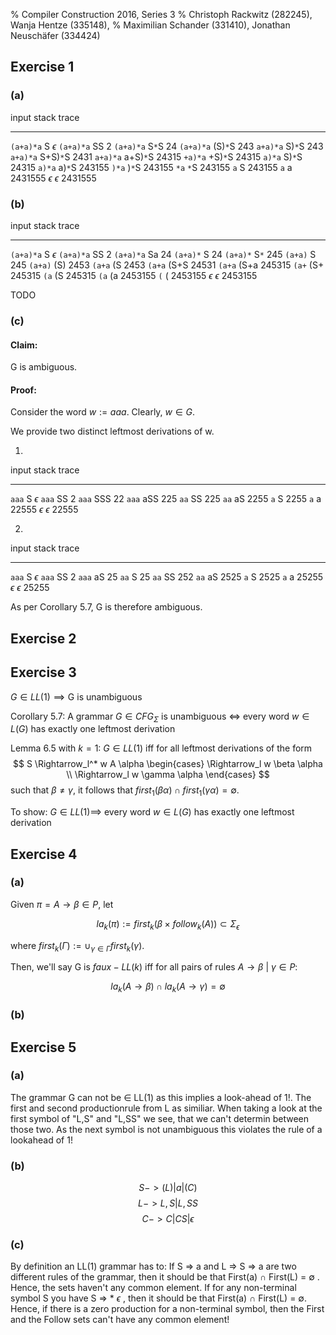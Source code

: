 % Compiler Construction 2016, Series 3
% Christoph Rackwitz (282245), Wanja Hentze (335148),
% Maximilian Schander (331410), Jonathan Neuschäfer (334424)


## Exercise 1

### (a)

<!--
     1     2     3    4    5
S → S+S | S S | (S) | S∗ | a
-->

<!-- FIXME: Das ist nicht sehr formal geschrieben -->

input           stack           trace
--------------  --------------  -----------
`(a+a)*a`       S               $\epsilon$
`(a+a)*a`       SS              2
`(a+a)*a`       S`*`S           24
`(a+a)*a`       (S)`*`S         243
`a+a)*a`        S)`*`S          243
`a+a)*a`        S+S)`*`S        2431
`a+a)*a`        a+S)`*`S        24315
`+a)*a`         +S)`*`S         24315
`a)*a`          S)`*`S          24315
`a)*a`          a)`*`S          243155
`)*a`           )`*`S           243155
`*a`            `*`S            243155
`a`             S               243155
`a`             a               2431555
$\epsilon$      $\epsilon$      2431555



### (b)

input           stack           trace
--------------  --------------  -----------
`(a+a)*a`       S               $\epsilon$
`(a+a)*a`       SS              2
`(a+a)*a`       Sa              24
`(a+a)*`        S               24
`(a+a)*`        S`*` 	     	245
`(a+a)`         S    	    	245
`(a+a)`         (S)             2453
`(a+a`          (S              2453
`(a+a`          (S+S            24531
`(a+a`          (S+a            245315
`(a+`           (S+             245315
`(a`            (S              245315
`(a`            (a              2453155
`(`             (               2453155
$\epsilon$      $\epsilon$      2453155

TODO

### (c)

#### Claim:

G is ambiguous.

#### Proof:

Consider the word $w := aaa$. Clearly, $w \in G$.

We provide two distinct leftmost derivations of w.

1.

input           stack           trace
--------------  --------------  -----------
`aaa`           S               $\epsilon$
`aaa`           SS              2
`aaa`           SSS             22
`aaa`           aSS             225
`aa`            SS              225
`aa`            aS              2255
`a`             S               2255
`a`             a               22555
$\epsilon$      $\epsilon$      22555

2.

input           stack           trace
--------------  --------------  -----------
`aaa`           S               $\epsilon$
`aaa`           SS              2
`aaa`           aS              25
`aa`            S               25
`aa`            SS              252
`aa`            aS              2525
`a`             S               2525
`a`             a               25255
$\epsilon$      $\epsilon$      25255

As per Corollary 5.7, G is therefore ambiguous.

## Exercise 2

## Exercise 3

$G \in LL(1) \implies \text{G is unambiguous}$

Corollary 5.7: A grammar $G \in CFG_\Sigma$ is unambiguous $\iff$ every word $w \in L(G)$ has exactly one leftmost derivation

Lemma 6.5 with $k=1$: $G \in LL(1)$ iff for all leftmost derivations of the form $$
S \Rightarrow_l^* w A \alpha \begin{cases}
\Rightarrow_l w \beta  \alpha \\
\Rightarrow_l w \gamma \alpha
\end{cases}
$$ such that $\beta \neq \gamma$, it follows that $first_1(\beta\alpha) \cap first_1(\gamma\alpha) = \emptyset$.

To show: $G \in LL(1) \implies$ every word $w \in L(G)$ has exactly one leftmost derivation


## Exercise 4

### (a)

Given $\pi = A \rightarrow \beta \in P$, let

$$ la_k(\pi) := first_k(\beta \times follow_k(A)) \subset \Sigma_\epsilon $$

where $first_k(\Gamma) := \cup_{\gamma \in \Gamma} first_k(\gamma)$.

Then, we'll say  G is $faux-LL(k)$ iff for all pairs of rules $A \rightarrow \beta ~\vert~ \gamma \in P$:

$$la_k(A \rightarrow \beta) \cap la_k(A \rightarrow \gamma) = \emptyset$$

### (b)

## Exercise 5

### (a)

The grammar G can not be $\in$ LL(1) as this implies a look-ahead of 1!.
The first and second productionrule from L as similiar. When taking a look at the first symbol of "L,S" and "L,SS" we see, that we can't determin between those two. As the next symbol is not unambiguous this violates the rule of a lookahead of 1!

### (b)

$$S -> ( L ) | a  | ( C ) $$
$$L ->  L , S | L , SS $$
$$C -> C | C S | \epsilon $$

### (c)

By definition an LL(1) grammar has to:
If  S $\Rightarrow$ a and L $\Rightarrow$ S $\Rightarrow$ a are two different rules of the grammar, then it should be that  First(a) $\cap$  First(L) =  $\emptyset$ . Hence, the sets haven't any common element. If for any non-terminal symbol S you have S $\Rightarrow$  * $\epsilon$ , then it should be that First(a) $\cap$ First(L) = $\emptyset$. Hence, if there is a zero production for a non-terminal symbol, then the First and the Follow sets can't have any common element!

